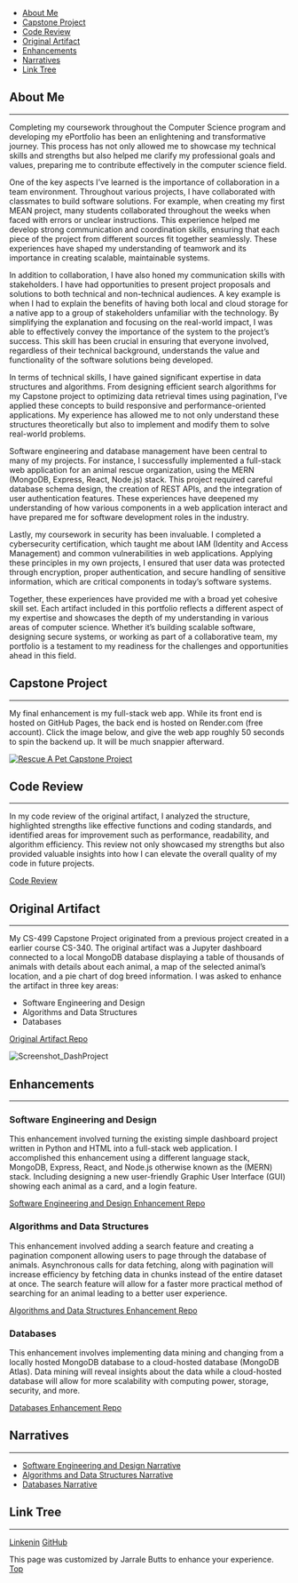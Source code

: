 - [About Me](#about-me)
- [Capstone Project](#capstone-project)
- [Code Review](#code-review)
- [Original Artifact](#original-artifact)
- [Enhancements](#enhancements)
- [Narratives](#narratives)
- [Link Tree](#link-tree)

## About Me
***
Completing my coursework throughout the Computer Science program and developing my ePortfolio has been an enlightening and transformative journey. This process has not only allowed me to showcase my technical skills and strengths but also helped me clarify my professional goals and values, preparing me to contribute effectively in the computer science field.

One of the key aspects I’ve learned is the importance of collaboration in a team environment. Throughout various projects, I have collaborated with classmates to build software solutions. For example, when creating my first MEAN project, many students collaborated throughout the weeks when faced with errors or unclear instructions. This experience helped me develop strong communication and coordination skills, ensuring that each piece of the project from different sources fit together seamlessly. These experiences have shaped my understanding of teamwork and its importance in creating scalable, maintainable systems.

In addition to collaboration, I have also honed my communication skills with stakeholders. I have had opportunities to present project proposals and solutions to both technical and non-technical audiences. A key example is when I had to explain the benefits of having both local and cloud storage for a native app to a group of stakeholders unfamiliar with the technology. By simplifying the explanation and focusing on the real-world impact, I was able to effectively convey the importance of the system to the project’s success. This skill has been crucial in ensuring that everyone involved, regardless of their technical background, understands the value and functionality of the software solutions being developed.

In terms of technical skills, I have gained significant expertise in data structures and algorithms. From designing efficient search algorithms for my Capstone project to optimizing data retrieval times using pagination, I’ve applied these concepts to build responsive and performance-oriented applications. My experience has allowed me to not only understand these structures theoretically but also to implement and modify them to solve real-world problems.

Software engineering and database management have been central to many of my projects. For instance, I successfully implemented a full-stack web application for an animal rescue organization, using the MERN (MongoDB, Express, React, Node.js) stack. This project required careful database schema design, the creation of REST APIs, and the integration of user authentication features. These experiences have deepened my understanding of how various components in a web application interact and have prepared me for software development roles in the industry.

Lastly, my coursework in security has been invaluable. I completed a cybersecurity certification, which taught me about IAM (Identity and Access Management) and common vulnerabilities in web applications. Applying these principles in my own projects, I ensured that user data was protected through encryption, proper authentication, and secure handling of sensitive information, which are critical components in today’s software systems.

Together, these experiences have provided me with a broad yet cohesive skill set. Each artifact included in this portfolio reflects a different aspect of my expertise and showcases the depth of my understanding in various areas of computer science. Whether it’s building scalable software, designing secure systems, or working as part of a collaborative team, my portfolio is a testament to my readiness for the challenges and opportunities ahead in this field.

## Capstone Project
***
My final enhancement is my full-stack web app. While its front end is hosted on GitHub Pages, the back end is hosted on Render.com (free account). Click the image below, and give the web app roughly 50 seconds to spin the backend up. It will be much snappier afterward.

[![Rescue A Pet Capstone Project](https://github.com/user-attachments/assets/7605934a-f896-4a8c-b09d-ae0e15cfe36c)](https://tekibotz.github.io/)

## Code Review
***
In my code review of the original artifact, I analyzed the structure, highlighted strengths like effective functions and coding standards, and identified areas for improvement such as performance, readability, and algorithm efficiency. This review not only showcased my strengths but also provided valuable insights into how I can elevate the overall quality of my code in future projects.

[Code Review](https://youtu.be/Vq4vzjxzxYc)

## Original Artifact
***
My CS-499 Capstone Project originated from a previous project created in a earlier course CS-340. The original artifact was a Jupyter dashboard connected to a local MongoDB database displaying a table of thousands of animals with details about each animal, a map of the selected animal’s location, and a pie chart of dog breed information.
I was asked to enhance the artifact in three key areas:
  - Software Engineering and Design
  - Algorithms and Data Structures
  - Databases

[Original Artifact Repo](https://github.com/TekiBotz/Dash_Project.git)

![Screenshot_DashProject](https://github.com/user-attachments/assets/8bbcd7dd-a236-401a-8bd3-973b0f421aa0)


## Enhancements
***
### Software Engineering and Design
This enhancement involved turning the existing simple dashboard project written in Python and HTML into a full-stack web application. I accomplished this enhancement using a different language stack, MongoDB, Express, React, and Node.js otherwise known as the (MERN) stack. Including designing a new user-friendly Graphic User Interface (GUI) showing each animal as a card, and a login feature.

[Software Engineering and Design Enhancement Repo](https://github.com/TekiBotz/TekiBotz.github.io/tree/frontend-deployed)

### Algorithms and Data Structures
This enhancement involved adding a search feature and creating a pagination component allowing users to page through the database of animals. Asynchronous calls for data fetching, along with pagination will increase efficiency by fetching data in chunks instead of the entire dataset at once. The search feature will allow for a faster more practical method of searching for an animal leading to a better user experience.

[Algorithms and Data Structures Enhancement Repo](https://github.com/TekiBotz/TekiBotz.github.io/tree/finished-v1)

### Databases
This enhancement involves implementing data mining and changing from a locally hosted MongoDB database to a cloud-hosted database (MongoDB Atlas). Data mining will reveal insights about the data while a cloud-hosted database will allow for more scalability with computing power, storage, security, and more.

[Databases Enhancement Repo](https://github.com/TekiBotz/TekiBotz.github.io/tree/finished-v3)

## Narratives
***
  - [Software Engineering and Design Narrative](https://github.com/user-attachments/files/17440401/Butts_Jarrale_Miltstone_Two_Narrative.pdf)
  - [Algorithms and Data Structures Narrative](https://github.com/user-attachments/files/17440417/Butts_Jarrale_Milestone_Three_Narrative.pdf)
  - [Databases Narrative](https://github.com/user-attachments/files/17440433/Butts_Jarrale_Milestone_Four_Narrative.pdf)

## Link Tree
***
[Linkenin](https://www.linkedin.com/in/jarrale-butts/)
[GitHub](https://github.com/TekiBotz)

This page was customized by Jarrale Butts to enhance your experience.
[Top](#top)
